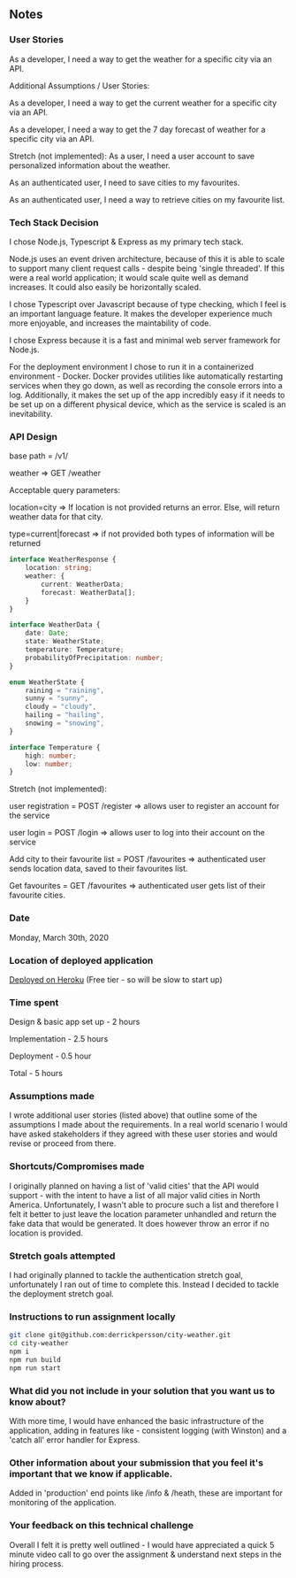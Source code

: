 

## Notes

### User Stories

As a developer, I need a way to get the weather for a specific city via an API.

Additional Assumptions / User Stories:

As a developer, I need a way to get the current weather for a specific city via an API. 

As a developer, I need a way to get the 7 day forecast of weather for a specific city via an API.

Stretch (not implemented):
As a user, I need a user account to save personalized information about the weather.

As an authenticated user, I need to save cities to my favourites.

As an authenticated user, I need a way to retrieve cities on my favourite list.

### Tech Stack Decision

I chose Node.js, Typescript & Express as my primary tech stack. 

Node.js uses an event driven architecture, because of this it is able to scale to support many client request calls - despite being 'single threaded'. If this were a real world application; it would scale quite well as demand increases. It could also easily be horizontally scaled.

I chose Typescript over Javascript because of type checking, which I feel is an important language feature. It makes the developer experience much more enjoyable, and increases the maintability of code.

I chose Express because it is a fast and minimal web server framework for Node.js.

For the deployment environment I chose to run it in a containerized environment - Docker. Docker provides utilities like automatically restarting services when they go down, as well as recording the console errors into a log. Additionally, it makes the set up of the app incredibly easy if it needs to be set up on a different physical device, which as the service is scaled is an inevitability.

### API Design

base path = /v1/

weather => GET /weather

Acceptable query parameters:

location=city => If location is not provided returns an error. Else, will return weather data for that city.

type=current|forecast => if not provided both types of information will be returned

```typescript
interface WeatherResponse {
    location: string;
    weather: {
        current: WeatherData;
        forecast: WeatherData[];
    }
}

interface WeatherData {
    date: Date;
    state: WeatherState;
    temperature: Temperature;
    probabilityOfPrecipitation: number;
}

enum WeatherState {
    raining = "raining",
    sunny = "sunny",
    cloudy = "cloudy",
    hailing = "hailing",
    snowing = "snowing",
}

interface Temperature {
    high: number;
    low: number;
}
```

Stretch (not implemented):

user registration = POST /register => allows user to register an account for the service

user login = POST /login => allows user to log into their account on the service

Add city to their favourite list = POST /favourites => authenticated user sends location data, saved to their favourites list.

Get favourites = GET /favourites => authenticated user gets list of their favourite cities.

### Date
Monday, March 30th, 2020

### Location of deployed application
[Deployed on Heroku](https://nameless-cliffs-85809.herokuapp.com/api/v1/weather?location=Vancouver&type=current)
(Free tier - so will be slow to start up)

### Time spent
Design & basic app set up - 2 hours

Implementation - 2.5 hours

Deployment - 0.5 hour

Total - 5 hours

### Assumptions made
I wrote additional user stories (listed above) that outline some of the assumptions I made about the requirements. In a real world scenario I would have asked stakeholders if they agreed with these user stories and would revise or proceed from there.


### Shortcuts/Compromises made
I originally planned on having a list of 'valid cities' that the API would support - with the intent to have a list of all major valid cities in North America. Unfortunately, I wasn't able to procure such a list and therefore I felt it better to just leave the location parameter unhandled and return the fake data that would be generated. It does however throw an error if no location is provided.

### Stretch goals attempted
I had originally planned to tackle the authentication stretch goal, unfortunately I ran out of time to complete this. Instead I decided to tackle the deployment stretch goal.


### Instructions to run assignment locally

```bash
git clone git@github.com:derrickpersson/city-weather.git
cd city-weather
npm i
npm run build
npm run start
```

### What did you not include in your solution that you want us to know about?

With more time, I would have enhanced the basic infrastructure of the application, adding in features like - consistent logging (with Winston) and a 'catch all' error handler for Express. 


### Other information about your submission that you feel it's important that we know if applicable.
Added in 'production' end points like /info & /heath, these are important for monitoring of the application.

### Your feedback on this technical challenge
Overall I felt it is pretty well outlined - I would have appreciated a quick 5 minute video call to go over the assignment & understand next steps in the hiring process.